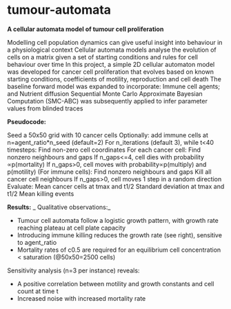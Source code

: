 # tumour-automata
**A cellular automata model of tumour cell proliferation**

Modelling cell population dynamics can give useful insight into behaviour in a physiological context
Cellular automata models analyse the evolution of cells on a matrix given a set of starting conditions and rules for cell behaviour over time
In this project, a simple 2D cellular automaton model was developed for cancer cell proliferation that evolves based on known starting conditions, coefficients of motility, reproduction and cell death
The baseline forward model was expanded to incorporate:
Immune cell agents; and
Nutrient diffusion 
Sequential Monte Carlo Approximate Bayesian Computation (SMC-ABC) was subsequently applied to infer parameter values from blinded traces

**Pseudocode:**

Seed a 50x50 grid with 10 cancer cells
Optionally: add immune cells at n=agent_ratio*n_seed (default=2)
For n_iterations (default 3), while t<40 timesteps:
  Find non-zero cell coordinates
    For each cancer cell:
    Find nonzero neighbours and gaps
    If n_gaps<=4, cell dies with probability ∝p(mortality)
    If n_gaps>0, cell moves with probability∝p(multiply) and p(motility)
  (For immune cells):
    Find nonzero neighbours and gaps
    Kill all cancer cell neighbours
    If n_gaps>0, cell moves 1 step in a random direction
  Evaluate:
    Mean cancer cells at tmax and t1/2
    Standard deviation at tmax and t1/2
   Mean killing events
   
**Results:**
_
Qualitative observations:_
- Tumour cell automata  follow a logistic growth pattern, with growth rate reaching  plateau at cell plate capacity 
- Introducing immune killing reduces the growth rate (see right), sensitive to agent_ratio
- Mortality rates of c0.5 are required for an equilibrium cell concentration < saturation (@50x50=2500 cells)

Sensitivity analysis (n=3 per instance) reveals:
- A positive correlation between motility and growth constants and cell count at time t
- Increased noise with increased mortality rate
